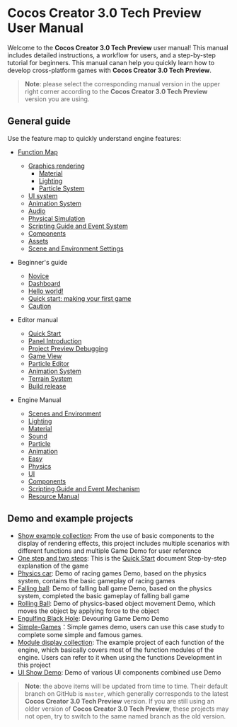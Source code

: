 # Cocos Creator 3.0 Tech Preview User Manual

Welcome to the __Cocos Creator 3.0 Tech Preview__ user manual! This manual includes detailed instructions, a workflow for users, and a step-by-step tutorial for beginners. This manual canan help you quickly learn how to develop cross-platform games with __Cocos Creator 3.0 Tech Preview__.

> **Note**: please select the corresponding manual version in the upper right corner according to the __Cocos Creator 3.0 Tech Preview__ version you are using.

## General guide

Use the feature map to quickly understand engine features:

- [Function Map](module-map/index.md)
  - [Graphics rendering](module-map/graphics.md)
    - [Material](material-system/overview.md)
    - [Lighting](module-map/light.md)
    - [Particle System](particle-system/overview.md)
  - [UI system](ui-system/components/engine/index.md)
  - [Animation System](engine/animation/index.md)
  - [Audio](audio-system/overview.md)
  - [Physical Simulation](physics/physics.md)
  - [Scripting Guide and Event System](scripting/index.md)
  - [Components](editor/components/index.md)
  - [Assets](asset/index.md)
  - [Scene and Environment Settings](concepts/scene/index.md)


- Beginner's guide
  - [Novice](getting-started/index.md)
  - [Dashboard](getting-started/dashboard/index.md)
  - [Hello world!](getting-started/helloworld/index.md)
  - [Quick start: making your first game](getting-started/first-game/index.md)
  - [Caution](getting-started/attention/index.md)


- Editor manual
  - [Quick Start](getting-started/index.md)
  - [Panel Introduction](editor/index.md)
  - [Project Preview Debugging](editor/preview/index.md)
  - [Game View](editor/gameview/index.md)
  - [Particle Editor](particle-system/editor/index.md)
  - [Animation System](editor/animation/index.md)
  - [Terrain System](editor/terrain/index.md)
  - [Build release](editor/publish/index.md)


- Engine Manual
  - [Scenes and Environment](concepts/scene/index.md)
  - [Lighting](concepts/scene/light.md)
  - [Material](material-system/overview.md)
  - [Sound](audio-system/overview.md)
  - [Particle](particle-system/overview.md)
  - [Animation](engine/animation/index.md)
  - [Easy](tween/index.md)
  - [Physics](physics/physics.md)
  - [UI](ui-system/components/engine/index.md)
  - [Components](editor/components/index.md)
  - [Scripting Guide and Event Mechanism](scripting/index.md)
  - [Resource Manual](asset/index.md)

## Demo and example projects

- [Show example collection](https://github.com/cocos-creator/example-3d): From the use of basic components to the display of rendering effects, this project includes multiple scenarios with different functions and multiple Game Demo for user reference
- [One step and two steps](https://github.com/cocos-creator/tutorial-mind-your-step-3d): This is the [Quick Start](getting-started/first-game/index.md) document Step-by-step explanation of the game
- [Physics car](https://github.com/cocos-creator/example-3d/tree/master/simple-car-game): Demo of racing games Demo, based on the physics system, contains the basic gameplay of racing games
- [Falling ball](https://github.com/cocos-creator/example-3d/tree/master/falling-ball): Demo of falling ball game Demo, based on the physics system, completed the basic gameplay of falling ball game
- [Rolling Ball](https://github.com/cocos-creator/example-3d/tree/master/roll-a-ball): Demo of physics-based object movement Demo, which moves the object by applying force to the object
- [Engulfing Black Hole](https://github.com/cocos-creator/example-3d/tree/master/simple-hole): Devouring Game Demo Demo
- [Simple-Games](https://github.com/cocos-creator/example-3d/tree/master/simple-games)：Simple games demo, users can use this case study to complete some simple and famous games.
- [Module display collection](https://github.com/cocos-creator/test-cases-3d): The example project of each function of the engine, which basically covers most of the function modules of the engine. Users can refer to it when using the functions Development in this project
- [UI Show Demo](https://github.com/cocos-creator/demo-ui/tree/3d): Demo of various UI components combined use Demo

> **Note**: the above items will be updated from time to time. Their default branch on GitHub is `master`, which generally corresponds to the latest __Cocos Creator 3.0 Tech Preview__ version. If you are still using an older version of __Cocos Creator 3.0 Tech Preview__, these projects may not open, try to switch to the same named branch as the old version.
